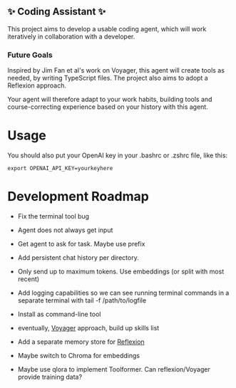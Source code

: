 ## ✨ Coding Assistant ✨


This project aims to develop a usable coding agent, which will work iteratively in collaboration with a developer.

### Future Goals

Inspired by Jim Fan et al's work on Voyager, this agent will create tools as needed, by writing TypeScript files. The project also aims to adopt a Reflexion approach.

Your agent will therefore adapt to your work habits, building tools and course-correcting experience based on your history with this agent.

# Usage

You should also put your OpenAI key in your .bashrc or .zshrc file, like this:

```
export OPENAI_API_KEY=yourkeyhere
```

# Development Roadmap

- Fix the terminal tool bug
- Agent does not always get input
- Get agent to ask for task. Maybe use prefix
- Add persistent chat history per directory.
- Only send up to maximum tokens. Use embeddings (or split with most recent)
- Add logging capabilities so we can see running terminal commands in a separate terminal with tail -f /path/to/logfile
- Install as command-line tool

- eventually, [Voyager](https://github.com/MineDojo/Voyager/tree/main/voyager) approach, build up skills list
- Add a separate memory store for [Reflexion](https://github.com/noahshinn024/reflexion)
- Maybe switch to Chroma for embeddings
- Maybe use qlora to implement Toolformer. Can reflexion/Voyager provide training data?
